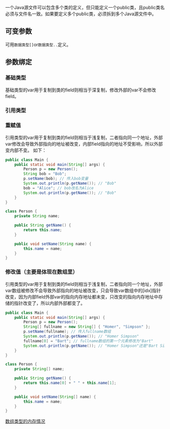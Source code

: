 一个Java源文件可以包含多个类的定义，但只能定义一个public类，且public类名必须与文件名一致。如果要定义多个public类，必须拆到多个Java源文件中。

## 可变参数
可用`数据类型[]`or`数据类型..`定义。

## 参数绑定
### 基础类型
基础类型的var用于复制到类的field则相当于深复制，修改外部的var不会修改field。
### 引用类型
### 重赋值
引用类型的var用于复制到类的field则相当于浅复制，二者指向同一个地址，外部var修改会导致外部指向的地址被改变，内部field指向的地址不受影响，所以外部变内部不变。
如下：
```java
public class Main {
    public static void main(String[] args) {
        Person p = new Person();
        String bob = "Bob";
        p.setName(bob); // 传入bob变量
        System.out.println(p.getName()); // "Bob"
        bob = "Alice"; // bob改名为Alice
        System.out.println(p.getName()); // "Bob"
    }
}

class Person {
    private String name;

    public String getName() {
        return this.name;
    }

    public void setName(String name) {
        this.name = name;
    }
}
```

### 修改值（主要是体现在数组里）
引用类型的var用于复制到类的field则相当于浅复制，二者指向同一个地址，外部var数组被修改不会导致外部指向的地址被改变，只会导致var数组中的[idx]指针改变，因为内部field外部var的指向内存地址都未变，只改变的指向内存地址中存储的指针改变了，所以内部外部都变了。
```java
public class Main {
    public static void main(String[] args) {
        Person p = new Person();
        String[] fullname = new String[] { "Homer", "Simpson" };
        p.setName(fullname); // 传入fullname数组
        System.out.println(p.getName()); // "Homer Simpson"
        fullname[0] = "Bart"; // fullname数组的第一个元素修改为"Bart"
        System.out.println(p.getName()); // "Homer Simpson"还是"Bart Simpson"?
    }
}

class Person {
    private String[] name;

    public String getName() {
        return this.name[0] + " " + this.name[1];
    }

    public void setName(String[] name) {
        this.name = name;
    }
}
```
[数组类型的内存情况]()